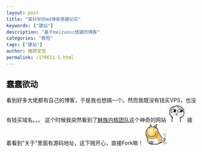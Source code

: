 ```yaml
---
layout: post
title: "某科学的md博客搭建纪实"
keywords: ["建站"]
description: "基于meizuosc搭建的博客"
categories: "教程"
tags: ["建站"]
author: 猪蹄宝宝
permalink: /170611-1.html
---
```

## 蠢蠢欲动
看到好多大佬都有自己的博客，于是我也想搞一个。然而我既没有钱买VPS，也没有钱买域名。。。
这个时候我突然看到了[魅族内核团队](kernel.meizu.com)这个神奇的网站
![噘嘴](/images/posts/2017/06/juezui.jpg)
接着看到“关于”里面有源码地址，这下贼开心，直接Fork嘛！
![滑稽狗](/images/posts/2017/06/huajidog.gif)